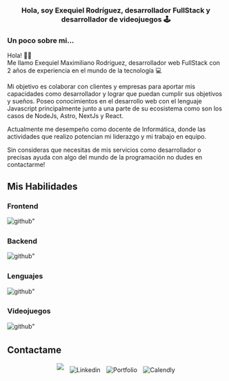 
### <div align="center"> Hola, soy Exequiel Rodríguez, desarrollador FullStack y desarrollador de videojuegos 🕹️ </div>

### Un poco sobre mi...

Hola! 👋🏻 </br>
Me llamo Exequiel Maximiliano Rodríguez, desarrollador web FullStack con 2 años de experiencia en el mundo de la tecnología 💻

Mi objetivo es colaborar con clientes y empresas para aportar mis capacidades como desarrollador y lograr que puedan cumplir sus objetivos y sueños.
Poseo conocimientos en el desarrollo web con el lenguaje Javascript principalmente junto a una parte de su ecosistema como son los casos de NodeJs, Astro, NextJs y React. 

Actualmente me desempeño como docente de Informática, donde las actividades que realizo potencian mi liderazgo y mi trabajo en equipo.

Sin consideras que necesitas de mis servicios como desarrollador o precisas ayuda con algo del mundo de la programación no dudes en contactarme!



## Mis Habilidades

### Frontend

<div margin-right="20px">
<a  target="_blank" style="margin-right: 10px; text-decoration:none;">
<img src="https://skillicons.dev/icons?i=html,css,react,nextjs,astro,redux,bootstrap" alt=github" style="margin-bottom: 5px;" />
</a>
</div>

### Backend

<div margin-right="20px">
<a  target="_blank" style="margin-right: 10px; text-decoration:none;">
<img src="https://skillicons.dev/icons?i=nodejs,express,postgres,sequelize,mongo,aws" alt=github" style="margin-bottom: 5px;" />
</a>
</div>

### Lenguajes

<div margin-right="20px">
<a  target="_blank" style="margin-right: 10px; text-decoration:none;">
<img src="https://skillicons.dev/icons?i=js,cs" alt=github" style="margin-bottom: 5px;" />
</a>
</div>

### Videojuegos

<div margin-right="20px">
<a  target="_blank" style="margin-right: 10px; text-decoration:none;">
<img src="https://skillicons.dev/icons?i=unity" alt=github" style="margin-bottom: 5px;" />
</a>
</div>


## Contactame

<div align="center" margin-right="20px">
<a href="https://github.com/Kitatzu" target="_blank" style="margin-right: 10px; text-decoration:none;">
<img src="https://img.shields.io/badge/github-%2324292e.svg?&style=for-the-badge&logo=github&logoColor=white alt=github" style="margin-bottom: 5px;" />
</a>
<a href="https://www.linkedin.com/in/exequielmr/" target="_blank" style="margin-right: 10px; text-decoration:none;">
<img src="https://img.shields.io/badge/linkedin-%231E77B5.svg?&style=for-the-badge&logo=linkedin&logoColor=white" alt= "Linkedin" style="margin-bottom: 5px;" />
</a>  
<a href="https://exequiel-rodriguez.netlify.app/" target="_blank" style="margin-right: 10px; text-decoration:none;">
<img src="https://img.shields.io/badge/portfolio-red?style=for-the-badge&logo=vercel" alt= "Portfolio" style="margin-bottom: 5px;" />
</a>  
<a href="https://calendly.com/exequielmrodriguez" target="_blank" style="text-decoration:none;">
<img src="https://img.shields.io/badge/calendly-blue?style=for-the-badge&logo=calendly" alt="Calendly" style="margin-bottom: 5px;" />
</a>  
</div>



